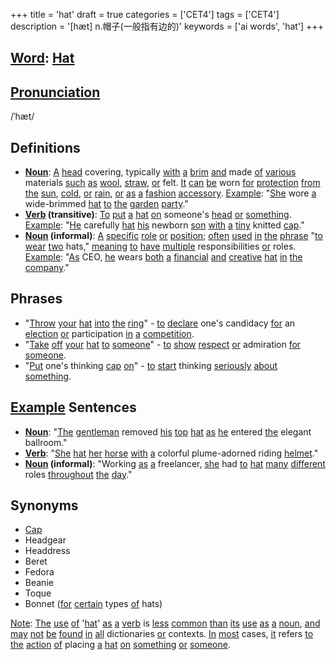 +++
title = 'hat'
draft = true
categories = ['CET4']
tags = ['CET4']
description = '[hæt] n.帽子(一般指有边的)'
keywords = ['ai words', 'hat']
+++

## [Word](/en/post/word/): [Hat](/en/post/hat/)

## [Pronunciation](/en/post/pronunciation/)
/ˈhæt/

## Definitions
- **[Noun](/en/post/noun/)**: [A](/en/post/a/) [head](/en/post/head/) covering, typically [with](/en/post/with/) [a](/en/post/a/) [brim](/en/post/brim/) [and](/en/post/and/) made [of](/en/post/of/) [various](/en/post/various/) materials [such](/en/post/such/) [as](/en/post/as/) [wool](/en/post/wool/), [straw](/en/post/straw/), [or](/en/post/or/) felt. [It](/en/post/it/) [can](/en/post/can/) [be](/en/post/be/) worn [for](/en/post/for/) [protection](/en/post/protection/) [from](/en/post/from/) [the](/en/post/the/) [sun](/en/post/sun/), [cold](/en/post/cold/), [or](/en/post/or/) [rain](/en/post/rain/), [or](/en/post/or/) [as](/en/post/as/) [a](/en/post/a/) [fashion](/en/post/fashion/) [accessory](/en/post/accessory/). [Example](/en/post/example/): "[She](/en/post/she/) wore [a](/en/post/a/) wide-brimmed [hat](/en/post/hat/) [to](/en/post/to/) [the](/en/post/the/) [garden](/en/post/garden/) [party](/en/post/party/)."
- **[Verb](/en/post/verb/) (transitive)**: [To](/en/post/to/) [put](/en/post/put/) [a](/en/post/a/) [hat](/en/post/hat/) [on](/en/post/on/) someone's [head](/en/post/head/) [or](/en/post/or/) [something](/en/post/something/). [Example](/en/post/example/): "[He](/en/post/he/) carefully [hat](/en/post/hat/) [his](/en/post/his/) newborn [son](/en/post/son/) [with](/en/post/with/) [a](/en/post/a/) [tiny](/en/post/tiny/) knitted [cap](/en/post/cap/)."
- **[Noun](/en/post/noun/) (informal)**: [A](/en/post/a/) [specific](/en/post/specific/) [role](/en/post/role/) [or](/en/post/or/) [position](/en/post/position/); [often](/en/post/often/) [used](/en/post/used/) [in](/en/post/in/) [the](/en/post/the/) [phrase](/en/post/phrase/) "[to](/en/post/to/) [wear](/en/post/wear/) [two](/en/post/two/) hats," [meaning](/en/post/meaning/) [to](/en/post/to/) [have](/en/post/have/) [multiple](/en/post/multiple/) responsibilities [or](/en/post/or/) roles. [Example](/en/post/example/): "[As](/en/post/as/) CEO, [he](/en/post/he/) wears [both](/en/post/both/) [a](/en/post/a/) [financial](/en/post/financial/) [and](/en/post/and/) [creative](/en/post/creative/) [hat](/en/post/hat/) [in](/en/post/in/) [the](/en/post/the/) [company](/en/post/company/)."

## Phrases
- "[Throw](/en/post/throw/) [your](/en/post/your/) [hat](/en/post/hat/) [into](/en/post/into/) [the](/en/post/the/) [ring](/en/post/ring/)" - [to](/en/post/to/) [declare](/en/post/declare/) one's candidacy [for](/en/post/for/) an [election](/en/post/election/) [or](/en/post/or/) participation [in](/en/post/in/) [a](/en/post/a/) [competition](/en/post/competition/).
- "[Take](/en/post/take/) [off](/en/post/off/) [your](/en/post/your/) [hat](/en/post/hat/) [to](/en/post/to/) [someone](/en/post/someone/)" - [to](/en/post/to/) [show](/en/post/show/) [respect](/en/post/respect/) [or](/en/post/or/) admiration [for](/en/post/for/) [someone](/en/post/someone/).
- "[Put](/en/post/put/) one's thinking [cap](/en/post/cap/) [on](/en/post/on/)" - [to](/en/post/to/) [start](/en/post/start/) thinking [seriously](/en/post/seriously/) [about](/en/post/about/) [something](/en/post/something/).

## [Example](/en/post/example/) Sentences
- **[Noun](/en/post/noun/)**: "[The](/en/post/the/) [gentleman](/en/post/gentleman/) removed [his](/en/post/his/) [top](/en/post/top/) [hat](/en/post/hat/) [as](/en/post/as/) [he](/en/post/he/) entered [the](/en/post/the/) elegant ballroom."
- **[Verb](/en/post/verb/)**: "[She](/en/post/she/) [hat](/en/post/hat/) [her](/en/post/her/) [horse](/en/post/horse/) [with](/en/post/with/) [a](/en/post/a/) colorful plume-adorned riding [helmet](/en/post/helmet/)."
- **[Noun](/en/post/noun/) (informal)**: "Working [as](/en/post/as/) [a](/en/post/a/) freelancer, [she](/en/post/she/) had [to](/en/post/to/) [hat](/en/post/hat/) [many](/en/post/many/) [different](/en/post/different/) roles [throughout](/en/post/throughout/) [the](/en/post/the/) [day](/en/post/day/)."

## Synonyms
- [Cap](/en/post/cap/)
- Headgear
- Headdress
- Beret
- Fedora
- Beanie
- Toque
- Bonnet ([for](/en/post/for/) [certain](/en/post/certain/) types [of](/en/post/of/) hats) 

[Note](/en/post/note/): [The](/en/post/the/) [use](/en/post/use/) [of](/en/post/of/) '[hat](/en/post/hat/)' [as](/en/post/as/) [a](/en/post/a/) [verb](/en/post/verb/) is [less](/en/post/less/) [common](/en/post/common/) [than](/en/post/than/) [its](/en/post/its/) [use](/en/post/use/) [as](/en/post/as/) [a](/en/post/a/) [noun](/en/post/noun/), [and](/en/post/and/) [may](/en/post/may/) [not](/en/post/not/) [be](/en/post/be/) [found](/en/post/found/) [in](/en/post/in/) [all](/en/post/all/) dictionaries [or](/en/post/or/) contexts. [In](/en/post/in/) [most](/en/post/most/) cases, [it](/en/post/it/) refers [to](/en/post/to/) [the](/en/post/the/) [action](/en/post/action/) [of](/en/post/of/) placing [a](/en/post/a/) [hat](/en/post/hat/) [on](/en/post/on/) [something](/en/post/something/) [or](/en/post/or/) [someone](/en/post/someone/).
